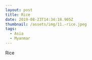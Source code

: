 ```yaml
---
layout: post
title: Rice
date: 2019-08-23T14:34:18.905Z
thumbnail: /assets/img/11.-rice.jpeg
tags:
  - Asia
  - Myanmar
---
```

Rice
